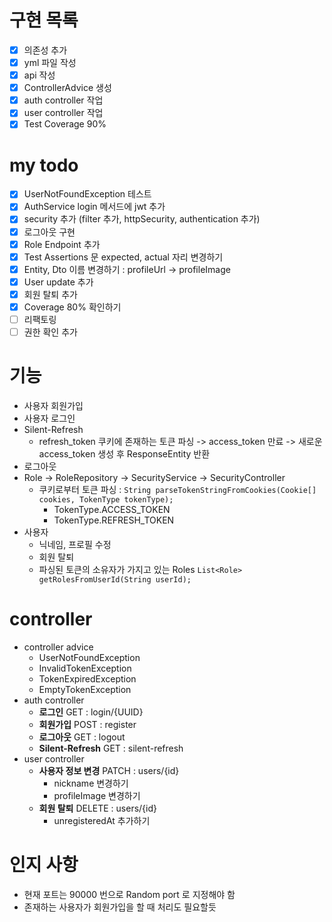 # 구현 목록

- [x] 의존성 추가
- [x] yml 파일 작성
- [x] api 작성
- [x] ControllerAdvice 생성
- [x] auth controller 작업
- [x] user controller 작업
- [x] Test Coverage 90%

# my todo

- [x] UserNotFoundException 테스트
- [x] AuthService login 메서드에 jwt 추가
- [x] security 추가 (filter 추가, httpSecurity, authentication 추가)
- [x] 로그아웃 구현
- [x] Role Endpoint 추가
- [x] Test Assertions 문 expected, actual 자리 변경하기
- [x] Entity, Dto 이름 변경하기 : profileUrl -> profileImage
- [x] User update 추가
- [x] 회원 탈퇴 추가
- [x] Coverage 80% 확인하기
- [ ] 리팩토링
- [ ] 권한 확인 추가

# 기능

- 사용자 회원가입
- 사용자 로그인
- Silent-Refresh
  - refresh_token 쿠키에 존재하는 토큰 파싱 -> access_token 만료 -> 새로운 access_token 생성 후 ResponseEntity 반환
- 로그아웃
- Role -> RoleRepository -> SecurityService -> SecurityController
  - 쿠키로부터 토큰 파싱 : `String parseTokenStringFromCookies(Cookie[] cookies, TokenType tokenType);`
    - TokenType.ACCESS_TOKEN
    - TokenType.REFRESH_TOKEN
- 사용자
  - 닉네임, 프로필 수정
  - 회원 탈퇴
  - 파싱된 토큰의 소유자가 가지고 있는 Roles `List<Role> getRolesFromUserId(String userId);`

# controller

- controller advice
    - UserNotFoundException
    - InvalidTokenException
    - TokenExpiredException
    - EmptyTokenException
- auth controller
    - **로그인** GET : login/{UUID}
    - **회원가입** POST : register
    - **로그아웃** GET : logout
    - **Silent-Refresh** GET : silent-refresh
- user controller
    - **사용자 정보 변경** PATCH : users/{id}
      - nickname 변경하기
      - profileImage 변경하기
    - **회원 탈퇴** DELETE : users/{id}
      - unregisteredAt 추가하기

# 인지 사항

- 현재 포트는 90000 번으로 Random port 로 지정해야 함
- 존재하는 사용자가 회원가입을 할 때 처리도 필요할듯